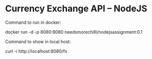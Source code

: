 # Currency Exchange API – NodeJS

Command to run in docker:

docker run -d -p 8080:8080 needsmorechilli/nodejsassignment:0.1

Command to show in local host:

curl -i http://localhost:8080/fx
